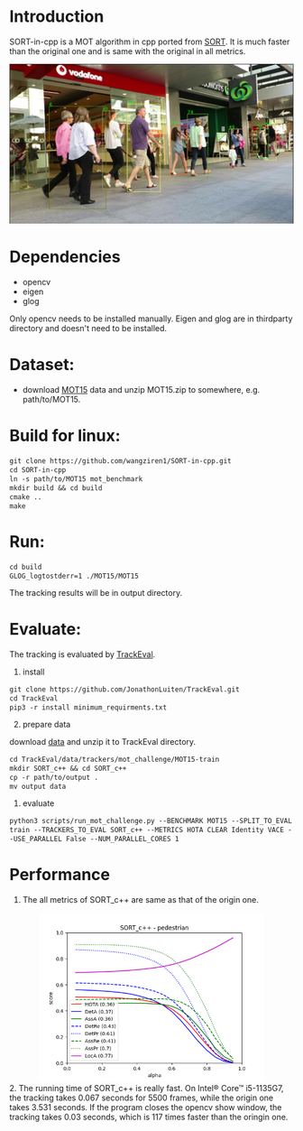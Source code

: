 # Introduction
 SORT-in-cpp is a MOT algorithm in cpp ported from [SORT](https://github.com/abewley/sort). It is much faster than the original one and is same with the original in all metrics.
<div  align="center">
<img src="./images/demo.png" width="600"/>
</div>

# Dependencies
- opencv  
- eigen  
- glog  

Only opencv needs to be installed manually. Eigen and glog are in thirdparty directory and doesn't need to be installed.


# Dataset:
- download [MOT15](https://motchallenge.net/data/MOT15.zip) data and unzip MOT15.zip to somewhere, e.g. path/to/MOT15.

# Build for linux:
```
git clone https://github.com/wangziren1/SORT-in-cpp.git
cd SORT-in-cpp
ln -s path/to/MOT15 mot_benchmark
mkdir build && cd build
cmake ..
make
```

# Run:
```
cd build
GLOG_logtostderr=1 ./MOT15/MOT15
```
The tracking results will be in output directory.

# Evaluate:
The tracking is evaluated by [TrackEval](https://github.com/JonathonLuiten/TrackEval).
1. install
```
git clone https://github.com/JonathonLuiten/TrackEval.git
cd TrackEval
pip3 -r install minimum_requirments.txt
```
2. prepare data  

download [data](https://omnomnom.vision.rwth-aachen.de/data/TrackEval/data.zip) and unzip it to TrackEval directory.
```
cd TrackEval/data/trackers/mot_challenge/MOT15-train
mkdir SORT_c++ && cd SORT_c++
cp -r path/to/output .
mv output data
```
1. evaluate
```
python3 scripts/run_mot_challenge.py --BENCHMARK MOT15 --SPLIT_TO_EVAL train --TRACKERS_TO_EVAL SORT_c++ --METRICS HOTA CLEAR Identity VACE --USE_PARALLEL False --NUM_PARALLEL_CORES 1
```

# Performance
1. The all metrics of SORT_c++ are same as that of the origin one.
<div  align="center">
<img src="./images/pedestrian_plot.png" width="400"/>
</div>
2. The running time of SORT_c++ is really fast. On Intel® Core™ i5-1135G7, the tracking takes 0.067 seconds for 5500 frames, while the origin one takes 3.531 seconds. If the program closes the opencv show window, the tracking takes 0.03 seconds, which is 117 times faster than the oringin one.



